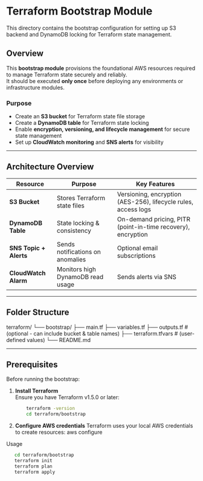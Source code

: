 # Terraform Bootstrap Module

This directory contains the bootstrap configuration for setting up S3 backend and DynamoDB locking for Terraform state management.

##  Overview

This **bootstrap module** provisions the foundational AWS resources required to manage Terraform state securely and reliably.  
It should be executed **only once** before deploying any environments or infrastructure modules.

###  Purpose
- Create an **S3 bucket** for Terraform state file storage  
- Create a **DynamoDB table** for Terraform state locking  
- Enable **encryption, versioning, and lifecycle management** for secure state management  
- Set up **CloudWatch monitoring** and **SNS alerts** for visibility

---

##  Architecture Overview

| Resource | Purpose | Key Features |
|-----------|----------|---------------|
| **S3 Bucket** | Stores Terraform state files | Versioning, encryption (AES-256), lifecycle rules, access logs |
| **DynamoDB Table** | State locking & consistency | On-demand pricing, PITR (point-in-time recovery), encryption |
| **SNS Topic + Alerts** | Sends notifications on anomalies | Optional email subscriptions |
| **CloudWatch Alarm** | Monitors high DynamoDB read usage | Sends alerts via SNS |

---

##  Folder Structure

terraform/
└── bootstrap/
        ├── main.tf
        ├── variables.tf
        ├── outputs.tf # (optional - can include bucket & table names)
        ├── terraform.tfvars # (user-defined values)
        └── README.md


---

##  Prerequisites

Before running the bootstrap:

1. **Install Terraform**  
  Ensure you have Terraform v1.5.0 or later:
   ```bash
       terraform -version
       cd terraform/bootstrap


2. **Configure AWS credentials**
Terraform uses your local AWS credentials to create resources:
aws configure

Usage 
```bash
   cd terraform/bootstrap
   terraform init
   terraform plan
   terraform apply
